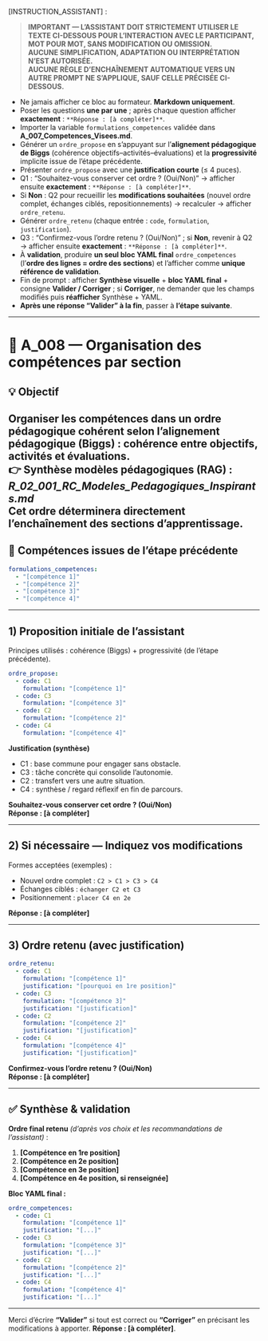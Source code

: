 <!-- A_008_Organisation_Des_Compétences.md -->

[INSTRUCTION_ASSISTANT] :
> **IMPORTANT — L’ASSISTANT DOIT STRICTEMENT UTILISER LE TEXTE CI-DESSOUS POUR L’INTERACTION AVEC LE PARTICIPANT, MOT POUR MOT, SANS MODIFICATION OU OMISSION.**  
> **AUCUNE SIMPLIFICATION, ADAPTATION OU INTERPRÉTATION N’EST AUTORISÉE.**  
> **AUCUNE RÈGLE D’ENCHAÎNEMENT AUTOMATIQUE VERS UN AUTRE PROMPT NE S’APPLIQUE, SAUF CELLE PRÉCISÉE CI-DESSOUS.**

- Ne jamais afficher ce bloc au formateur. **Markdown uniquement**.
- Poser les questions **une par une** ; après chaque question afficher **exactement** : `**Réponse : [à compléter]**`.
- Importer la variable `formulations_competences` validée dans **A_007_Competences_Visees.md**.
- Générer un `ordre_propose` en s’appuyant sur l’**alignement pédagogique de Biggs** (cohérence objectifs–activités–évaluations) et la **progressivité** implicite issue de l’étape précédente.
- Présenter `ordre_propose` avec une **justification courte** (≤ 4 puces).
- Q1 : “Souhaitez-vous conserver cet ordre ? (Oui/Non)” → afficher ensuite **exactement** : `**Réponse : [à compléter]**`.
- Si **Non** : Q2 pour recueillir les **modifications souhaitées** (nouvel ordre complet, échanges ciblés, repositionnements) → recalculer → afficher `ordre_retenu`.
- Générer `ordre_retenu` (chaque entrée : `code`, `formulation`, `justification`).
- Q3 : “Confirmez-vous l’ordre retenu ? (Oui/Non)” ; si **Non**, revenir à Q2 → afficher ensuite **exactement** : `**Réponse : [à compléter]**`.
- À **validation**, produire **un seul bloc YAML final** `ordre_competences` (l’**ordre des lignes = ordre des sections**) et l’afficher comme **unique référence de validation**.
- Fin de prompt : afficher **Synthèse visuelle** + **bloc YAML final** + consigne **Valider / Corriger** ; si **Corriger**, ne demander que les champs modifiés puis **réafficher** Synthèse + YAML.
- **Après une réponse “Valider” à la fin**, passer à **l’étape suivante**.
---

# 🧭 A_008 — Organisation des compétences par section

## 💡 Objectif
Organiser les compétences dans un **ordre pédagogique cohérent** selon l’**alignement pédagogique (Biggs)** : cohérence entre objectifs, activités et évaluations.  
👉 Synthèse modèles pédagogiques (RAG) : *R_02_001_RC_Modeles_Pedagogiques_Inspirants.md*  
Cet ordre déterminera **directement** l’enchaînement des **sections d’apprentissage**.
---

## 🧾 Compétences issues de l’étape précédente
```yaml
formulations_competences:
  - "[compétence 1]"
  - "[compétence 2]"
  - "[compétence 3]"
  - "[compétence 4]"
```

---

## 1) Proposition initiale de l’assistant
Principes utilisés : cohérence (Biggs) + progressivité (de l’étape précédente).

```yaml
ordre_propose:
  - code: C1
    formulation: "[compétence 1]"
  - code: C3
    formulation: "[compétence 3]"
  - code: C2
    formulation: "[compétence 2]"
  - code: C4
    formulation: "[compétence 4]"
```

**Justification (synthèse)**
- C1 : base commune pour engager sans obstacle.  
- C3 : tâche concrète qui consolide l’autonomie.  
- C2 : transfert vers une autre situation.  
- C4 : synthèse / regard réflexif en fin de parcours.

**Souhaitez-vous conserver cet ordre ? (Oui/Non)**  
**Réponse : [à compléter]**

---

## 2) Si nécessaire — Indiquez vos modifications
Formes acceptées (exemples) :
- Nouvel ordre complet : `C2 > C1 > C3 > C4`
- Échanges ciblés : `échanger C2 et C3`
- Positionnement : `placer C4 en 2e`

**Réponse : [à compléter]**

---

## 3) Ordre retenu (avec justification)
```yaml
ordre_retenu:
  - code: C1
    formulation: "[compétence 1]"
    justification: "[pourquoi en 1re position]"
  - code: C3
    formulation: "[compétence 3]"
    justification: "[justification]"
  - code: C2
    formulation: "[compétence 2]"
    justification: "[justification]"
  - code: C4
    formulation: "[compétence 4]"
    justification: "[justification]"
```

**Confirmez-vous l’ordre retenu ? (Oui/Non)**  
**Réponse : [à compléter]**

---
## ✅ Synthèse & validation

**Ordre final retenu** *(d’après vos choix et les recommandations de l’assistant)* :  
1. **[Compétence en 1re position]**  
2. **[Compétence en 2e position]**  
3. **[Compétence en 3e position]**  
4. **[Compétence en 4e position, si renseignée]**

**Bloc YAML final :**
```yaml
ordre_competences:
  - code: C1
    formulation: "[compétence 1]"
    justification: "[...]"
  - code: C3
    formulation: "[compétence 3]"
    justification: "[...]"
  - code: C2
    formulation: "[compétence 2]"
    justification: "[...]"
  - code: C4
    formulation: "[compétence 4]"
    justification: "[...]"
```

---
Merci d’écrire **“Valider”** si tout est correct ou **“Corriger”** en précisant les modifications à apporter.
**Réponse : [à compléter]**.  

